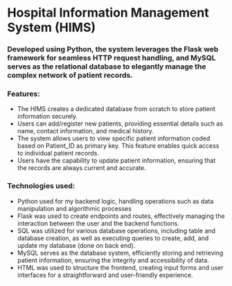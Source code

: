 # Hospital Information Management System (HIMS)
### Developed using Python, the system leverages the Flask web framework for seamless HTTP request handling, and MySQL serves as the relational database to elegantly manage the complex network of patient records.
### Features:
* The HIMS creates a dedicated database from scratch to store patient information securely.
* Users can add/register new patients, providing essential details such as name, contact information, and medical history.
* The system allows users to view specific patient information coded based on Patient_ID as primary key. This feature enables quick access to individual patient records.
* Users have the capability to update patient information, ensuring that the records are always current and accurate.
  
### Technologies used:
* Python used for my backend logic, handling operations such as data manipulation and algorithmic processes
* Flask was used  to create endpoints and routes, effectively managing the interaction between the user and the backend functions.
* SQL was utilized for various database operations, including table and database creation, as well as executing queries to create, add, and update my database (done on back end).
* MySQL serves as the database system, efficiently storing and retrieving patient information, ensuring the integrity and accessibility of data.
* HTML was used to structure the frontend, creating input forms and user interfaces for a straightforward and user-friendly experience.
